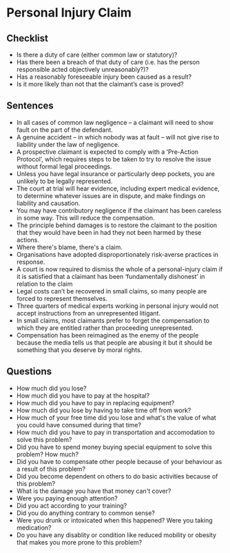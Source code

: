 # Personal Injury Claim

## Checklist
- Is there a duty of care (either common law or statutory)?
- Has there been a breach of that duty of care (i.e. has the person responsible acted objectively unreasonably?)?
- Has a reasonably foreseeable injury been caused as a result?
- Is it more likely than not that the claimant’s case is proved?

## Sentences
- In all cases of common law negligence – a claimant will need to show fault on the part of the defendant.
- A genuine accident – in which nobody was at fault – will not give rise to liability under the law of negligence.
- A prospective claimant is expected to comply with a ‘Pre-Action Protocol’, which requires steps to be taken to try to resolve the issue without formal legal proceedings.
- Unless you have legal insurance or particularly deep pockets, you are unlikely to be legally represented.
- The court at trial will hear evidence, including expert medical evidence, to determine whatever issues are in dispute, and make findings on liability and causation.
- You may have contributory negligence if the claimant has been careless in some way. This will reduce the compensation.
- The principle behind damages is to restore the claimant to the position that they would have been in had they not been harmed by these actions.
- Where there's blame, there's a claim.
- Organisations have adopted disproportionately risk-averse practices in response.
- A court is now required to dismiss the whole of a personal-injury claim if it is satisfied that a claimant has been ‘fundamentally dishonest’ in relation to the claim
- Legal costs can’t be recovered in small claims, so many people are forced to represent themselves.
- Three quarters of medical experts working in personal injury would not accept instructions from an unrepresented litigant.
- In small claims, most claimants prefer to forget the compensation to which they are entitled rather than proceeding unrepresented.
- Compensation has been reimagined as the enemy of the people because the media tells us that people are abusing it but it should be something that you deserve by moral rights.

## Questions
- How much did you lose?
- How much did you have to pay at the hospital?
- How much did you have to pay in replacing equipment?
- How much did you lose by having to take time off from work?
- How much of your free time did you lose and what's the value of what you could have consumed during that time?
- How much did you have to pay in transportation and accomodation to solve this problem?
- Did you have to spend money buying special equipment to solve this problem? How much?
- Did you have to compensate other people because of your behaviour as a result of this problem?
- Did you become dependent on others to do basic activities because of this problem?
- What is the damage you have that money can't cover?
- Were you paying enough attention?
- Did you act according to your training?
- Did you do anything contrary to common sense?
- Were you drunk or intoxicated when this happened? Were you taking medication?
- Do you have any disablity or condition like reduced mobility or obesity that makes you more prone to this problem?